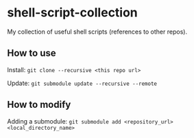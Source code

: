 # shell-script-collection
My collection of useful shell scripts (references to other repos).

## How to use

Install:
```git clone --recursive <this repo url>```

Update:
```git submodule update --recursive --remote```

## How to modify

Adding a submodule:
```git submodule add <repository_url> <local_directory_name>```

